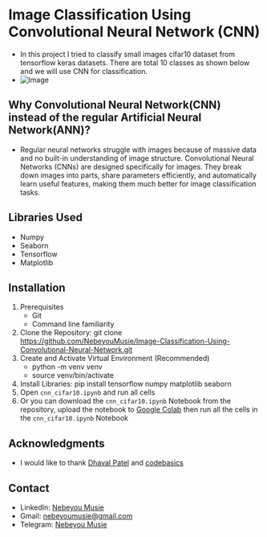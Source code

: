 # Image Classification Using Convolutional Neural Network (CNN)
 - In this project I tried to classify small images cifar10 dataset from tensorflow keras datasets. There are total 10 classes as shown below and we will use CNN for classification.
 - ![Image](https://raw.githubusercontent.com/codebasics/deep-learning-keras-tf-tutorial/0981fe55db7a7abf19ff1d852d9a59153289641e/16_cnn_cifar10_small_image_classification/small_images.jpg)
     
## Why Convolutional Neural Network(CNN) instead of the regular Artificial Neural Network(ANN)?
 - Regular neural networks struggle with images because of massive data and no built-in understanding of image structure. Convolutional Neural Networks (CNNs) are designed specifically 
   for images. They break down images into parts, share parameters efficiently, and automatically learn useful features, making them much better for image classification tasks.

## Libraries Used
 - Numpy
 - Seaborn
 - Tensorflow
 - Matplotlib

## Installation
 1. Prerequisites
    - Git
    - Command line familiarity
 2. Clone the Repository: git clone https://github.com/NebeyouMusie/Image-Classification-Using-Convolutional-Neural-Network.git
 3. Create and Activate Virtual Environment (Recommended)
    - python -m venv venv
    - source venv/bin/activate
 4. Install Libraries: pip install tensorflow numpy matplotlib seaborn
 5. Open `cnn_cifar10.ipynb` and run all cells
 6. Or you can download the `cnn_cifar10.ipynb` Notebook from the repository, upload the notebook to [Google Colab](https://colab.research.google.com/) then run all the cells in the `cnn_cifar10.ipynb` Notebook

## Acknowledgments
 - I would like to thank [Dhaval Patel](linkedin.com/in/dhavalsays) and [codebasics](https://www.youtube.com/@codebasics)
   
## Contact
 - LinkedIn: [Nebeyou Musie](https://www.linkedin.com/in/nebeyou-musie)
 - Gmail: nebeyoumusie@gmail.com
 - Telegram: [Nebeyou Musie](https://t.me/NebeyouMusie)
